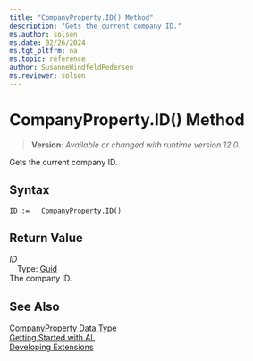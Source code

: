 ```yaml
---
title: "CompanyProperty.ID() Method"
description: "Gets the current company ID."
ms.author: solsen
ms.date: 02/26/2024
ms.tgt_pltfrm: na
ms.topic: reference
author: SusanneWindfeldPedersen
ms.reviewer: solsen
---
```

[//]: # (START>DO_NOT_EDIT)
[//]: # (IMPORTANT:Do not edit any of the content between here and the END>DO_NOT_EDIT.)
[//]: # (Any modifications should be made in the .xml files in the ModernDev repo.)
# CompanyProperty.ID() Method
> **Version**: _Available or changed with runtime version 12.0._

Gets the current company ID.


## Syntax
```AL
ID :=   CompanyProperty.ID()
```

## Return Value
*ID*  
&emsp;Type: [Guid](../guid/guid-data-type.md)  
The company ID.


[//]: # (IMPORTANT: END>DO_NOT_EDIT)
## See Also
[CompanyProperty Data Type](companyproperty-data-type.md)  
[Getting Started with AL](../../devenv-get-started.md)  
[Developing Extensions](../../devenv-dev-overview.md)